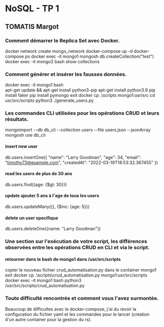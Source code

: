 # NoSQL - TP 1

## TOMATIS Margot

### Comment démarrer le Replica Set avec Docker.

docker network create mongo_network 
docker-compose up -d
docker-compose ps
docker exec -it mongo1 mongosh
db.createCollection("test")
docker exec -it mongo2 bash
show collections

### Comment générer et insérer les fausses données.

docker exec -it mongo1 bash   
apt-get update && apt-get install python3-pip
apt-get install python3.9
pip install faker
pip install pymongo
exit
docker cp .\scripts mongo1:usr/src
cd usr/src/scripts
python3 ./generate_users.py 

### Les commandes CLI utilisées pour les opérations CRUD et leurs résultats.

mongoimport --db db_cli --collection users --file users.json --jsonArray
mongosh
use db_cli
#### insert new user
db.users.insertOne({
        "name": "Larry Goodman",
        "age": 34,
        "email": "timothy73@example.com",
        "createdAt": "2022-03-19T18:53:32.367455"
    })
#### read les users de plus de 30 ans
db.users.find({age: {$gt: 30}})
#### update ajouter 5 ans à l'age de tous les users
db.users.updateMany({}, {$inc: {age: 5}})
#### delete un user specifique
db.users.deleteOne({name: "Larry Goodman"})

### Une section sur l'exécution de votre script, les différences observées entre les opérations CRUD en CLI et via le script.

#### retourner dans le bash de mongo1 dans /usr/src/scripts
copier le nouveau fichier crud_automatisation.py dans le container mongo1
exit
docker cp .\scripts\crud_automatisation.py mongo1:usr/src/scripts
docker exec -it mongo1 bash
python3 /usr/src/scripts/crud_automatisation.py

### Toute difficulté rencontrée et comment vous l'avez surmontée.
Beaucoup de difficultes avec le docker-compose, j'ai du revoir la configuration du fichier yaml et les commandes pour le lancer (creation d'un autre container pour la gestion du rs).
